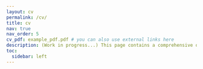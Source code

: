 ```yaml
---
layout: cv
permalink: /cv/
title: cv
nav: true
nav_order: 5
cv_pdf: example_pdf.pdf # you can also use external links here
description: (Work in progress...) This page contains a comprehensive overview of my academic background, research interests, skills, and experiences.
toc:
  sidebar: left
---
```


